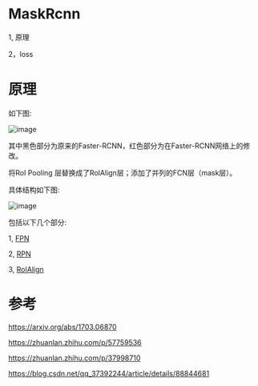 MaskRcnn
===

1, 原理

2，loss


原理
===

如下图:

![image](https://user-images.githubusercontent.com/37278270/131234849-ef6da8f2-eed1-4cf0-b31d-e3ea5f5fe565.png)

其中黑色部分为原来的Faster-RCNN，红色部分为在Faster-RCNN网络上的修改。

将RoI Pooling 层替换成了RoIAlign层；添加了并列的FCN层（mask层）。

具体结构如下图:

![image](https://user-images.githubusercontent.com/37278270/131235615-fe7f1f6c-c5d3-4a77-b929-8d96f104281f.png)

包括以下几个部分:

1,  [FPN](https://github.com/chaotiaor/blog/blob/master/ObjectDetection/rcnn/FPN/one.md)

2,  [RPN](https://github.com/chaotiaor/blog/blob/master/ObjectDetection/rcnn/FasterRcnn/two.md)

3,  [RoIAlign](./two.md)



参考
===

https://arxiv.org/abs/1703.06870

https://zhuanlan.zhihu.com/p/57759536

https://zhuanlan.zhihu.com/p/37998710

https://blog.csdn.net/qq_37392244/article/details/88844681
















